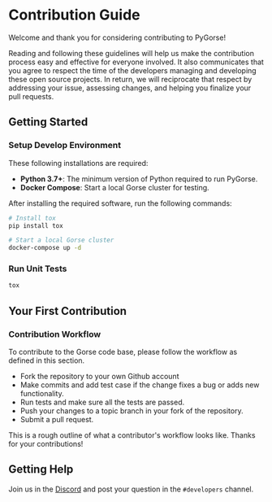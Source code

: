 # Contribution Guide

Welcome and thank you for considering contributing to PyGorse!

Reading and following these guidelines will help us make the contribution process easy and effective for everyone involved. It also communicates that you agree to respect the time of the developers managing and developing these open source projects. In return, we will reciprocate that respect by addressing your issue, assessing changes, and helping you finalize your pull requests.

## Getting Started

### Setup Develop Environment

These following installations are required:

- **Python 3.7+**: The minimum version of Python required to run PyGorse.
- **Docker Compose**: Start a local Gorse cluster for testing.

After installing the required software, run the following commands:

```bash
# Install tox
pip install tox

# Start a local Gorse cluster
docker-compose up -d
```

### Run Unit Tests

```bash
tox
```

## Your First Contribution

### Contribution Workflow

To contribute to the Gorse code base, please follow the workflow as defined in this section.

- Fork the repository to your own Github account
- Make commits and add test case if the change fixes a bug or adds new functionality.
- Run tests and make sure all the tests are passed.
- Push your changes to a topic branch in your fork of the repository.
- Submit a pull request.

This is a rough outline of what a contributor's workflow looks like. Thanks for your contributions!

## Getting Help

Join us in the [Discord](https://discord.gg/x6gAtNNkAE) and post your question in the `#developers` channel.
